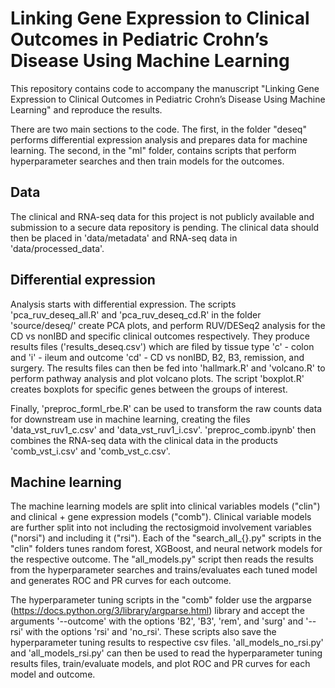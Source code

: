# Linking Gene Expression to Clinical Outcomes in Pediatric Crohn’s Disease Using Machine Learning 

This repository contains code to accompany the manuscript "Linking Gene Expression to Clinical Outcomes in Pediatric Crohn’s Disease Using Machine Learning" and reproduce the results.

There are two main sections to the code. The first, in the folder "deseq" performs differential expression analysis and prepares data for machine learning. The second, in the "ml" folder, contains scripts that perform hyperparameter searches and then train models for the outcomes.

## Data
The clinical and RNA-seq data for this project is not publicly available and submission to a secure data repository is pending. The clinical data should then be placed in 'data/metadata' and RNA-seq data in 'data/processed_data'.

## Differential expression
Analysis starts with differential expression. The scripts 'pca_ruv_deseq_all.R' and 'pca_ruv_deseq_cd.R' in the folder 'source/deseq/' create PCA plots, and perform RUV/DESeq2 analysis for the CD vs nonIBD and specific clinical outcomes respectively. They produce results files ('results_deseq.csv') which are filed by tissue type 'c' - colon and 'i' - ileum and outcome 'cd' - CD vs nonIBD, B2, B3, remission, and surgery. The results files can then be fed into 'hallmark.R' and 'volcano.R' to perform pathway analysis and plot volcano plots. The script 'boxplot.R' creates boxplots for specific genes between the groups of interest.

Finally, 'preproc_forml_rbe.R' can be used to transform the raw counts data for downstream use in machine learning, creating the files 'data_vst_ruv1_c.csv' and 'data_vst_ruv1_i.csv'. 'preproc_comb.ipynb' then combines the RNA-seq data with the clinical data in the products 'comb_vst_i.csv' and 'comb_vst_c.csv'.

## Machine learning
The machine learning models are split into clinical variables models ("clin") and clinical + gene expression models ("comb"). Clinical variable models are further split into not including the rectosigmoid involvement variables ("norsi") and including it ("rsi"). Each of the "search_all_{}.py" scripts in the "clin" folders tunes random forest, XGBoost, and neural network models for the respective outcome. The "all_models.py" script then reads the results from the hyperparameter searches and trains/evaluates each tuned model and generates ROC and PR curves for each outcome.

The hyperparameter tuning scripts in the "comb" folder use the argparse (https://docs.python.org/3/library/argparse.html) library and accept the arguments '--outcome' with the options 'B2', 'B3', 'rem', and 'surg' and '--rsi' with the options 'rsi' and 'no_rsi'. These scripts also save the hyperparameter tuning results to respective csv files. 'all_models_no_rsi.py' and 'all_models_rsi.py' can then be used to read the hyperparameter tuning results files, train/evaluate models, and plot ROC and PR curves for each model and outcome.